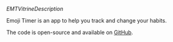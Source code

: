 _EMTVitrineDescription_

Emoji Timer is an app to help you track and change your habits.

The code is open-source and available on [GitHub](EMT_SHARED_GITHUB_URL).
